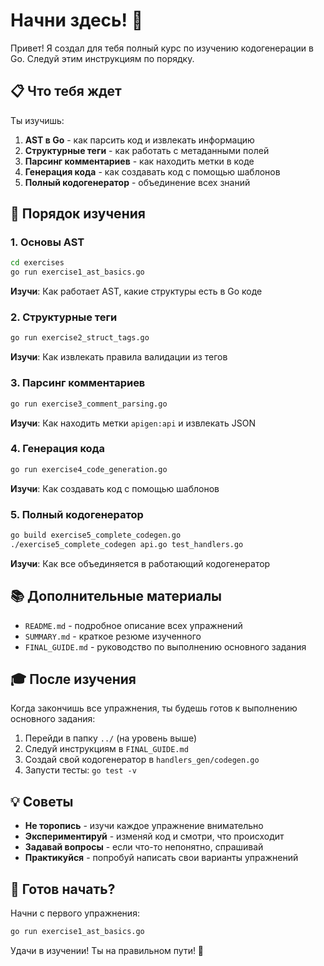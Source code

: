 # Начни здесь! 🚀

Привет! Я создал для тебя полный курс по изучению кодогенерации в Go. Следуй этим инструкциям по порядку.

## 📋 Что тебя ждет

Ты изучишь:
1. **AST в Go** - как парсить код и извлекать информацию
2. **Структурные теги** - как работать с метаданными полей
3. **Парсинг комментариев** - как находить метки в коде
4. **Генерация кода** - как создавать код с помощью шаблонов
5. **Полный кодогенератор** - объединение всех знаний

## 🎯 Порядок изучения

### 1. Основы AST
```bash
cd exercises
go run exercise1_ast_basics.go
```
**Изучи**: Как работает AST, какие структуры есть в Go коде

### 2. Структурные теги
```bash
go run exercise2_struct_tags.go
```
**Изучи**: Как извлекать правила валидации из тегов

### 3. Парсинг комментариев
```bash
go run exercise3_comment_parsing.go
```
**Изучи**: Как находить метки `apigen:api` и извлекать JSON

### 4. Генерация кода
```bash
go run exercise4_code_generation.go
```
**Изучи**: Как создавать код с помощью шаблонов

### 5. Полный кодогенератор
```bash
go build exercise5_complete_codegen.go
./exercise5_complete_codegen api.go test_handlers.go
```
**Изучи**: Как все объединяется в работающий кодогенератор

## 📚 Дополнительные материалы

- `README.md` - подробное описание всех упражнений
- `SUMMARY.md` - краткое резюме изученного
- `FINAL_GUIDE.md` - руководство по выполнению основного задания

## 🎓 После изучения

Когда закончишь все упражнения, ты будешь готов к выполнению основного задания:

1. Перейди в папку `../` (на уровень выше)
2. Следуй инструкциям в `FINAL_GUIDE.md`
3. Создай свой кодогенератор в `handlers_gen/codegen.go`
4. Запусти тесты: `go test -v`

## 💡 Советы

- **Не торопись** - изучи каждое упражнение внимательно
- **Экспериментируй** - изменяй код и смотри, что происходит
- **Задавай вопросы** - если что-то непонятно, спрашивай
- **Практикуйся** - попробуй написать свои варианты упражнений

## 🚀 Готов начать?

Начни с первого упражнения:
```bash
go run exercise1_ast_basics.go
```

Удачи в изучении! Ты на правильном пути! 🎉